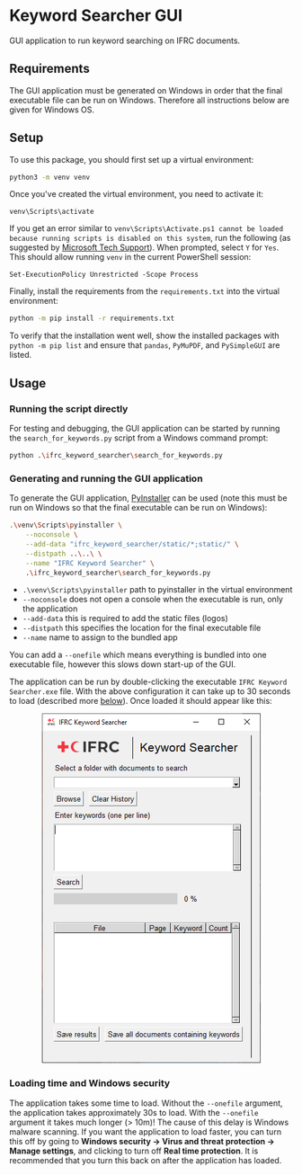 # Keyword Searcher GUI

GUI application to run keyword searching on IFRC documents.

## Requirements

The GUI application must be generated on Windows in order that the final executable file can be run on Windows. Therefore all instructions below are given for Windows OS.

## Setup

To use this package, you should first set up a virtual environment:

```bash
python3 -m venv venv
```

Once you've created the virtual environment, you need to activate it:

```console
venv\Scripts\activate
```

If you get an error similar to ```venv\Scripts\Activate.ps1 cannot be loaded because running scripts is disabled on this system```, run the following (as suggested by [Microsoft Tech Support](https://social.technet.microsoft.com/Forums/windowsserver/en-US/964636ad-347e-4b23-8f7a-f36a558115dd/error-quotfile-cannot-be-loaded-because-the-execution-of-scripts-is-disabled-on-this-systemquot)). When prompted, select ```Y``` for ```Yes```. This should allow running ```venv``` in the current PowerShell session:

```console
Set-ExecutionPolicy Unrestricted -Scope Process
```

Finally, install the requirements from the ```requirements.txt``` into the virtual environment:

```bash
python -m pip install -r requirements.txt
```

To verify that the installation went well, show the installed packages with ```python -m pip list``` and ensure that ```pandas```, ```PyMuPDF```, and ```PySimpleGUI``` are listed.

## Usage

### Running the script directly

For testing and debugging, the GUI application can be started by running the ```search_for_keywords.py``` script from a Windows command prompt:

```bash
python .\ifrc_keyword_searcher\search_for_keywords.py
```

### Generating and running the GUI application

To generate the GUI application, [PyInstaller](https://pyinstaller.org/en/stable/index.html) can be used (note this must be run on Windows so that the final executable can be run on Windows):

```bash
.\venv\Scripts\pyinstaller \
    --noconsole \
    --add-data "ifrc_keyword_searcher/static/*;static/" \
    --distpath ..\..\ \
    --name "IFRC Keyword Searcher" \
    .\ifrc_keyword_searcher\search_for_keywords.py
```
- ```.\venv\Scripts\pyinstaller``` path to pyinstaller in the virtual environment
- ```--noconsole``` does not open a console when the executable is run, only the application
- ```--add-data``` this is required to add the static files (logos)
- ```--distpath``` this specifies the location for the final executable file
- ```--name``` name to assign to the bundled app

You can add a ```--onefile``` which means everything is bundled into one executable file, however this slows down start-up of the GUI.

The application can be run by double-clicking the executable ```IFRC Keyword Searcher.exe``` file. With the above configuration it can take up to 30 seconds to load (described more [below](#loading-time-and-windows-security)). Once loaded it should appear like this:

<p align="center">
  <img src="ifrc_keyword_searcher/static/app_screenshot.png?raw=true" alt="IFRC Keyword Searcher GUI application screenshot"/>
</p>

### Loading time and Windows security

The application takes some time to load. Without the ```--onefile``` argument, the application takes approximately 30s to load. With the ```--onefile``` argument it takes much longer (> 10m)! The cause of this delay is Windows malware scanning. If you want the application to load faster, you can turn this off by going to **Windows security &rarr; Virus and threat protection &rarr; Manage settings**, and clicking to turn off **Real time protection**. It is recommended that you turn this back on after the application has loaded.
